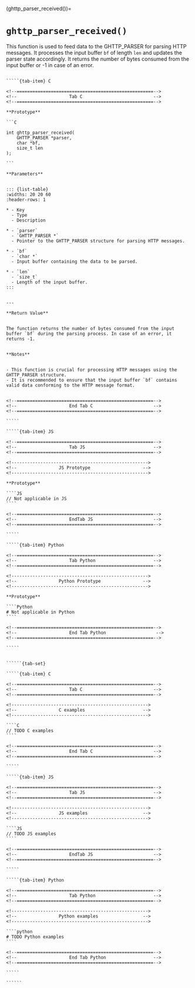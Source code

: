 <!-- ============================================================== -->
(ghttp_parser_received())=
# `ghttp_parser_received()`
<!-- ============================================================== -->


This function is used to feed data to the GHTTP_PARSER for parsing HTTP messages. It processes the input buffer `bf` of length `len` and updates the parser state accordingly. It returns the number of bytes consumed from the input buffer or -1 in case of an error.


<!------------------------------------------------------------>
<!--                    Prototypes                          -->
<!------------------------------------------------------------>

``````{tab-set}

`````{tab-item} C

<!--====================================================-->
<!--                    Tab C                           -->
<!--====================================================-->

**Prototype**

```C

int ghttp_parser_received(
    GHTTP_PARSER *parser,
    char *bf,
    size_t len
);

```

**Parameters**


::: {list-table}
:widths: 20 20 60
:header-rows: 1

* - Key
  - Type
  - Description

* - `parser`
  - `GHTTP_PARSER *`
  - Pointer to the GHTTP_PARSER structure for parsing HTTP messages.

* - `bf`
  - `char *`
  - Input buffer containing the data to be parsed.

* - `len`
  - `size_t`
  - Length of the input buffer.
:::


---

**Return Value**


The function returns the number of bytes consumed from the input buffer `bf` during the parsing process. In case of an error, it returns -1.


**Notes**


- This function is crucial for processing HTTP messages using the GHTTP_PARSER structure.
- It is recommended to ensure that the input buffer `bf` contains valid data conforming to the HTTP message format.


<!--====================================================-->
<!--                    End Tab C                       -->
<!--====================================================-->

`````

`````{tab-item} JS

<!--====================================================-->
<!--                    Tab JS                          -->
<!--====================================================-->

<!---------------------------------------------------->
<!--                JS Prototype                    -->
<!---------------------------------------------------->

**Prototype**

````JS
// Not applicable in JS
````

<!--====================================================-->
<!--                    EndTab JS                       -->
<!--====================================================-->

`````

`````{tab-item} Python

<!--====================================================-->
<!--                    Tab Python                      -->
<!--====================================================-->

<!---------------------------------------------------->
<!--                Python Prototype                -->
<!---------------------------------------------------->

**Prototype**

````Python
# Not applicable in Python
````

<!--====================================================-->
<!--                    End Tab Python                   -->
<!--====================================================-->

`````

``````

<!------------------------------------------------------------>
<!--                    Examples                            -->
<!------------------------------------------------------------>

```````{dropdown} Examples

``````{tab-set}

`````{tab-item} C

<!--====================================================-->
<!--                    Tab C                           -->
<!--====================================================-->

<!---------------------------------------------------->
<!--                C examples                      -->
<!---------------------------------------------------->

````C
// TODO C examples
````

<!--====================================================-->
<!--                    End Tab C                       -->
<!--====================================================-->

`````

`````{tab-item} JS

<!--====================================================-->
<!--                    Tab JS                          -->
<!--====================================================-->

<!---------------------------------------------------->
<!--                JS examples                     -->
<!---------------------------------------------------->

````JS
// TODO JS examples
````

<!--====================================================-->
<!--                    EndTab JS                       -->
<!--====================================================-->

`````

`````{tab-item} Python

<!--====================================================-->
<!--                    Tab Python                      -->
<!--====================================================-->

<!---------------------------------------------------->
<!--                Python examples                 -->
<!---------------------------------------------------->

````python
# TODO Python examples
````

<!--====================================================-->
<!--                    End Tab Python                  -->
<!--====================================================-->

`````

``````

```````

